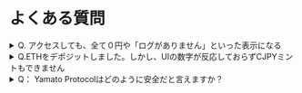 # よくある質問

<details>

<summary>Q. アクセスしても、全て０円や「ログがありません」といった表示になる</summary>

A. 右上の「Connect Wallet」を選択し実行ください

</details>

<details>

<summary>Q.ETHをデポジットしました。しかし、UIの数字が反応しておらずCJPYミントもできません</summary>

A. ウオレットのRPCをデフォルトのものにしてみてください

※RPCにKudasaiのBlockXrouteを使用していると表示が出なくなるという報告あり

</details>

<details>

<summary>Q： Yamato Protocolはどのように安全だと言えますか？</summary>

エクスプロイトの三大起点は \
１，オラクルの恣意的な操作 \
２，フラッシュローン及びフラッシュミント \
３，リエントランシーアタック \
です。 \
Yamatoではこれらからの保護を実装しています。 具体的には、

１、オラクルの恣意的な操作 \
Yamatoでは担保評価額をChainLinkのETH/USD、USD/JPYから取得しています。 \
ChainLinkの価格は基本的には恣意的な操作は不能ですが、実勢価格との僅かな反映遅延が想定されます。 これは担保価格の急騰及び急落時に、ChainLinkでは市場の動きよりも僅かに遅れて追随する傾向があるということです。 これを悪用させないために、担保入れと借入を同ブロックで成立させない設計にしています。 これにより攻撃者は、担保の価格遅延を利用する場合、「次のブロックも価格追随が遅延している」ことに賭ける必要があります。これは攻撃の不確実性を意味し、実質は攻撃を実行させません。

２，フラッシュローン及びフラッシュミント \
これは外部の資金の借入と返済を同一ブロック内で行う無担保の巨額借入から、プロトコル内の資産等を恣意的に操作しようとする悪用手法です。 １ブロック内で完結することがその特徴です。逆に言うと、１ブロック内で攻撃が不可能な場合は、巨額な資金による歪みを生じさせることは不可能です。 これも「１，」と同様に、担保入れ（←ETHのフラッシュレンディング）からのCJPY借入は１ブロック内で実行不可能な設計のため、フラッシュローンを介在したYamatoの利用は不可能です。 （※安全性優先の設計のためですが、これにはデメリットもあります。それはDeFiSaverなどの外部コントラクト経由のサービスが適用できないことです。これらは主に１ブロック内にてフラッシュローン等を活用することでCDPの制御をユーザーに代わってコントロールします。(←一定の担保率を下回ったら自動で返済などを行うなど。)）

３，リエントランシーアタック \
ETH（WETHではない。）をDappコントラクトで活用する際に、所定のコントラクト以外の任意のコントラクトを挿入できることで、設計では意図しない資金の動きが生じ、それを以ってクラックさせることです。 Yamatoでは担保に関連するすべてのコントラクトにリエントランシーガードと呼ばれる基本的な保護設定を施しており、リエントランシーアタックは実行できないようになっています。 （WETHを利用することで根本的な回避も可能でしたが、リエントランシーガードによって同等の安全性が確保されることと、gasの消費量抑制やUXの観点からETHを使うことが選択されました。

</details>
